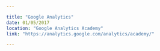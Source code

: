 ```yaml
---

title: "Google Analytics"
date: 01/05/2017
location: "Google Analytics Academy"
link: "https://analytics.google.com/analytics/academy/"

---
```

